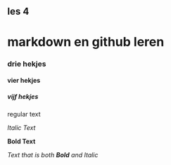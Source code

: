 ## les 4

# markdown en github leren

### drie hekjes​

#### vier hekjes​

##### vijf hekjes

regular text

*Italic Text*

__Bold Text__

*Text that is both __Bold__ and Italic*

